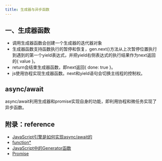 ```yaml
---
title: 生成器与异步函数
---
```


## 一、生成器函数

* 调用生成器函数会创建一个生成器的迭代器对象
* 生成器函数支持函数执行的暂停和恢复，gen.next()方法从上次暂停位置执行到遇到的第一个yield表达式，并把yield右侧表达式的执行结果作为next返回的{ value }。
* return会结束生成器函数，即next返回{ done: true }。
* js使用协程实现生成器函数。next和yield语句会切换主线程的控制权。


## async/await
async/await利用生成器和promise实现自身的功能，即利用协程和微任务实现了异步函数。


## 附录：reference
* [JavaScript引擎是如何实现async/await的](https://cloud.tencent.com/developer/article/1965452)
* [function*](https://developer.mozilla.org/zh-CN/docs/Web/JavaScript/Reference/Statements/function*)
* [JavaScript中的Generator函数](https://cloud.tencent.com/developer/article/2305490?areaId=106001)
* [Promise](https://developer.mozilla.org/zh-CN/docs/Web/JavaScript/Reference/Global_Objects/Promise)
